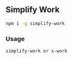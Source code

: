 ## Simplify Work

```bash
npm i -g simplify-work
```

### Usage

```bash
simplify-work or s-work
```
